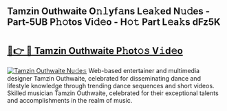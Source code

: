 ## Tamzin Outhwaite O𝚗𝚕yf𝚊ns L𝚎a𝚔ed N𝚞𝚍es - Part-5UB P𝚑𝚘tos Vi𝚍𝚎o - H𝚘𝚝 Part L𝚎a𝚔s dFz5K

# <h2><a href="http://kf4fr4f.oniu.top/?m=Tamzin+Outhwaite">🔗👉 🔴 Tamzin Outhwaite P𝚑ot𝚘𝚜 V𝚒d𝚎o</a></h2>

[![Tamzin Outhwaite Nu𝚍e𝚜](https://i.imgur.com/0qMVB7G.gif)](http://kf4fr4f.oniu.top/?m=Tamzin+Outhwaite)
Web-based entertainer and multimedia designer Tamzin Outhwaite, celebrated for disseminating dance and lifestyle knowledge through trending dance sequences and short videos. Skilled musician Tamzin Outhwaite, celebrated for their exceptional talents and accomplishments in the realm of music.  
